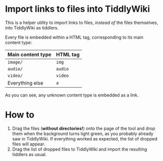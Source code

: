 # Import links to files into TiddlyWiki

This is a helper utility to import links to files, _instead of_ the files themselves, into TiddlyWiki as tiddlers.

Every file is embedded within a HTML tag, corresponding to its main content type:

Main content type|HTML tag
-----------------|--------
`image/`         |`img`
`audio/`         |`audio`
`video/`         |`video`
Everything else  |`a`

As you can see, any unknown content type is embedded as a link.

# How to

1. Drag the files (**without directories!**) onto the page of the tool and drop them when the background turns light green, as you probably already saw in TiddlyWiki. If everything worked as expected, the list of dropped files will appear.
2. Drag the list of dropped files to TiddlyWiki and import the resulting tiddlers as usual.

